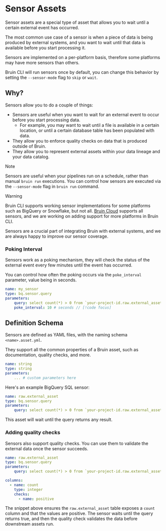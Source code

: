 # Sensor Assets

Sensor assets are a special type of asset that allows you to wait until a certain external event has occurred.

The most common use case of a sensor is when a piece of data is being produced by external systems, and you want to wait until that data is available before you start processing it.

Sensors are implemented on a per-platform basis, therefore some platforms may have more sensors than others.

Bruin CLI will run sensors once by default, you can change this behavior by setting the `--sensor-mode` flag to `skip` or `wait`.

## Why?

Sensors allow you to do a couple of things:

- Sensors are useful when you want to wait for an external event to occur before you start processing data.
  - For example, you may want to wait until a file is available in a certain location, or until a certain database table has been populated with data.
- They allow you to enforce quality checks on data that is produced outside of Bruin.
- They allow you to represent external assets within your data lineage and your data catalog.

> [!NOTE]
> Sensors are useful when your pipelines run on a schedule, rather than manual `bruin run` executions. You can control how sensors are executed via the `--sensor-mode` flag in `bruin run` command.

> [!WARNING]
> Bruin CLI supports working sensor implementations for some platforms such as BigQuery or Snowflake, but not all. [Bruin Cloud](https://getbruin.com) supports all sensors, and we are working on adding support for more platforms in Bruin CLI.

Sensors are a crucial part of integrating Bruin with external systems, and we are always happy to improve our sensor coverage.


### Poking Interval

Sensors work as a poking mechanism, they will check the status of the external event every few minutes until the event has occurred.

You can control how often the poking occurs via the `poke_interval` parameter, value being in seconds.

```yaml
name: my_sensor
type: bq.sensor.query
parameters:
    query: select count(*) > 0 from `your-project-id.raw.external_asset`
    poke_interval: 10 # seconds // [!code focus]
```

## Definition Schema

Sensors are defined as YAML files, with the naming schema `<name>.asset.yml`.

They support all the common properties of a Bruin asset, such as documentation, quality checks, and more.

```yaml
name: string
type: string
parameters:
    ... # custom parameters here
```

Here's an example BigQuery SQL sensor:

```yaml
name: raw.external_asset
type: bq.sensor.query
parameters:
    query: select count(*) > 0 from `your-project-id.raw.external_asset`
```

This asset will wait until the query returns any result.

### Adding quality checks
Sensors also support quality checks. You can use them to validate the external data once the sensor succeeds.

```yaml
name: raw.external_asset
type: bq.sensor.query
parameters:
    query: select count(*) > 0 from `your-project-id.raw.external_asset`

columns:
  - name: count
    type: integer
    checks:
      - name: positive
```

The snippet above ensures the `raw.external_asset` table exposes a `count` column and that the values are positive. The sensor waits until the query returns true, and then the quality check validates the data before downstream assets run.





